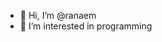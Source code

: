 - 👋 Hi, I’m @ranaem
- 👀 I’m interested in programming 

<!---
ranaem/ranaem is a ✨ special ✨ repository because its `README.md` (this file) appears on your GitHub profile.
You can click the Preview link to take a look at your changes.
--->
